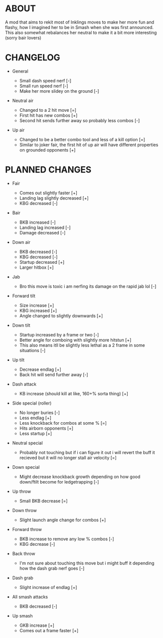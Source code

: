 # ABOUT

A mod that aims to rekit most of Inklings moves to make her more fun and flashy, how I imagined her to be in Smash when she was first announced. This also somewhat rebalances her neutral to make it a bit more interesting (sorry bair lovers)

# CHANGELOG

- General
    - Small dash speed nerf [-]
    - Small run speed nerf [-]
    - Make her more slidey on the ground [-]

- Neutral air 
    - Changed to a 2 hit move [=]
    - First hit has new combos [+]
    - Second hit sends further away so probably less combos [-]

- Up air 
    - Changed to be a better combo tool and less of a kill option [=]
    - Similar to joker fair, the first hit of up air will have different properties on grounded opponents [+]

# PLANNED CHANGES

- Fair
    - Comes out slightly faster [+]
    - Landing lag slightly decreased [+]
    - KBG decreased [-]

- Bair 
    - BKB increased [-]
    - Landing lag increased [-]
    - Damage decreased [-]

- Down air
    - BKB decreased [-]
    - KBG decreased [-]
    - Startup decreased [+]
    - Larger hitbox [+]

- Jab
    - Bro this move is toxic i am nerfing its damage on the rapid jab lol [-]

- Forward tilt
    - Size increase [+]
    - KBG increased [+]
    - Angle changed to slightly downwards [+]

- Down tilt
    - Startup increased by a frame or two [-]
    - Better angle for comboing with slightly more hitstun [+]
    - This also means itll be slightly less lethal as a 2 frame in some situations [-]

- Up tilt
    - Decrease endlag [+]
    - Back hit will send further away [-]

- Dash attack
    - KB increase (should kill at like, 160+% sorta thing) [+]

- Side special (roller)
    - No longer buries [-]
    - Less endlag [+]
    - Less knockback for combos at some % [=]
    - Hits airborn opponents [+]
    - Less startup [+]

- Neutral special
    - Probably not touching but if i can figure it out i will revert the buff it recieved but it will no longer stall air velocity [=]

- Down special
    - Might decrease knockback growth depending on how good down/ftilt become for ledgetrapping [-]

- Up throw
    - Small BKB decrease [=]

- Down throw
    - Slight launch angle change for combos [+]

- Forward throw
    - BKB increase to remove any low % combos [-]
    - KBG decrease [-]

- Back throw
    - I'm not sure about touching this move but i might buff it depending how the dash grab nerf goes [-]

- Dash grab
    - Slight increase of endlag [+]

- All smash attacks
    - BKB decreased [-]

- Up smash
    - GKB increase [+]
    - Comes out a frame faster [+]
